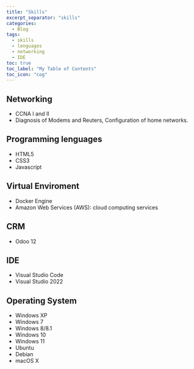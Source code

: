 ```yaml
---
title: "Skills"
excerpt_separator: "skills"
categories:
  - Blog
tags:
  - skills
  - lenguages
  - networking
  - IDE
toc: true
toc_label: "My Table of Contents"
toc_icon: "cog"
---
```


## Networking <i class="fa fa-globe"></i>

- CCNA I and II
- Diagnosis of Modems and Reuters, Configuration of home networks.

## Programming lenguages <i class="fa fa-code"></i>

- HTML5
- CSS3
- Javascript

## Virtual Enviroment <i class="fa fa-laptop"></i>

- Docker Engine
- Amazon Web Services (AWS): cloud computing services

## CRM <i class="fa fa-cogs"></i>

- Odoo 12

## IDE <i class="fa fa-building"></i>

- Visual Studio Code
- Visual Studio 2022

## Operating System <i class="fa fa-laptop"></i>

- Windows XP
- Windows 7
- Windows 8/8.1
- Windows 10
- Windows 11
- Ubuntu
- Debian
- macOS X
